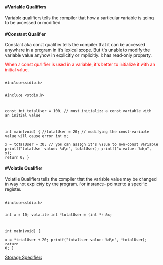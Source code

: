 <h4>#Variable Qualifiers</h4>

<p>Variable qualifiers tells the compiler that how a particular variable is going to be accessed or modified.</p>

<h4>#Constant Qualifier</h4>
<p>Constant aka const qualifier tells the compiler that it can be accessed anywhere in a program in it's lexical scope. But it's unable to modify the variable value anyhow in explicitly or implicitly. It has read-only property.</p>
<p style="color:red;">When a const qualifier is used in a variable, it's better to initialize it with an initial value.</p>
<code>
#include&lt;stdio.h&gt;

#include <stdio.h>

const int totalUser = 100;  // must initialize a const-variable with an initial value

int main(void) {
	//totalUser = 20;  		// modifying the const-variable value will cause error
	int x;                  
	x = totalUser + 20;         // you can assign it's value to non-const variable
	printf("totalUser value: %d\n", totalUser);
	printf("x value: %d\n", x);
	return 0;
}
</code>
<h4>#Volatile Qualifier</h4>
<p>Volatile Qualifiers tells the compiler that the variable value may be changed in way not explicitly by the program. For Instance- pointer to a specific register.</p>
<code>
#include&lt;stdio.h&gt;

int x = 10;
volatile int *totalUser = (int *) &x;

int main(void) {               
	x = *totalUser + 20;
	printf("totalUser value: %d\n", *totalUser);
	return 0;
}
</code>

<a href="#" class="post pull-right btn btn-sm btn-info" id="storage_specifiers">Storage Specifiers <span class="glyphicon glyphicon-forward"></span></a><br><br><br><br><br>